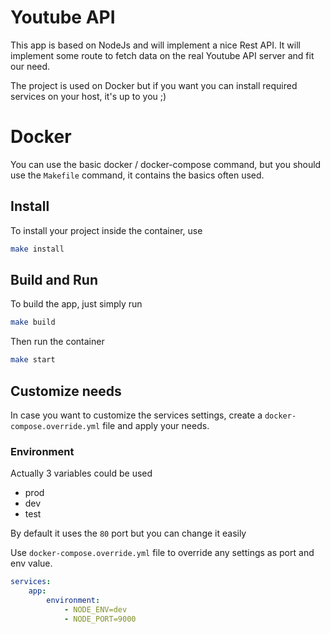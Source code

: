 # Youtube API

This app is based on NodeJs and will implement a nice Rest API.
It will implement some route to fetch data on the real Youtube API server and fit our need.

The project is used on Docker but if you want you can install required services on your host, it's up to you ;)

# Docker

You can use the basic docker / docker-compose command, but you should use the `Makefile` command, it contains the basics often used.

## Install

To install your project inside the container, use
```bash
make install
```

## Build and Run

To build the app, just simply run
```bash
make build
```

Then run the container
```bash
make start
```

## Customize needs

In case you want to customize the services settings, create a `docker-compose.override.yml` file and apply your needs.

### Environment

Actually 3 variables could be used
 - prod
 - dev
 - test

By default it uses the `80` port but you can change it easily

Use `docker-compose.override.yml` file to override any settings as port and env value.

```yaml
services:
    app:
        environment:
            - NODE_ENV=dev
            - NODE_PORT=9000
```
